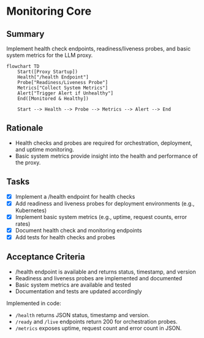 # Monitoring Core

## Summary
Implement health check endpoints, readiness/liveness probes, and basic system metrics for the LLM proxy.

```mermaid
flowchart TD
    Start([Proxy Startup])
    Health["/health Endpoint"]
    Probe["Readiness/Liveness Probe"]
    Metrics["Collect System Metrics"]
    Alert["Trigger Alert if Unhealthy"]
    End([Monitored & Healthy])

    Start --> Health --> Probe --> Metrics --> Alert --> End
```

## Rationale
- Health checks and probes are required for orchestration, deployment, and uptime monitoring.
- Basic system metrics provide insight into the health and performance of the proxy.

## Tasks
- [x] Implement a /health endpoint for health checks
- [x] Add readiness and liveness probes for deployment environments (e.g., Kubernetes)
- [x] Implement basic system metrics (e.g., uptime, request counts, error rates)
- [x] Document health check and monitoring endpoints
- [x] Add tests for health checks and probes

## Acceptance Criteria
- /health endpoint is available and returns status, timestamp, and version
- Readiness and liveness probes are implemented and documented
- Basic system metrics are available and tested
- Documentation and tests are updated accordingly

Implemented in code:
- `/health` returns JSON status, timestamp and version.
- `/ready` and `/live` endpoints return 200 for orchestration probes.
- `/metrics` exposes uptime, request count and error count in JSON.
